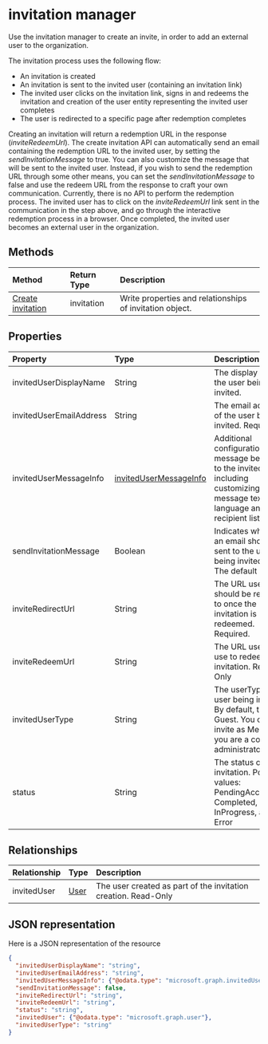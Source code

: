 # invitation manager

Use the invitation manager to create an invite, in order to add an external user to the organization. 

The invitation process uses the following flow:

* An invitation is created
* An invitation is sent to the invited user (containing an invitation link)
* The invited user clicks on the invitation link, signs in and redeems the invitation and creation of the user entity representing the invited user completes
* The user is redirected to a specific page after redemption completes

Creating an invitation will return a redemption URL in the response (*inviteRedeemUrl*). The create invitation API can automatically send an email containing the redemption URL to the invited user, by setting the *sendInvitationMessage* to true. You can also customize the message that will be sent to the invited user. Instead, if you wish to send the redemption URL through some other means, you can set the *sendInvitationMessage* to false and use the redeem URL from the response to craft your own communication. Currently, there is no API to perform the redemption process. The invited user has to click on the *inviteRedeemUrl* link sent in the communication in the step above, and go through the interactive redemption process in a browser. Once completed, the invited user becomes an external user in the organization.


## Methods
| Method       | Return Type  |Description|
|:---------------|:--------|:----------|
|[Create invitation](../api/invitation-post.md) | invitation | Write properties and relationships of invitation object.|

## Properties
| Property	   | Type	|Description|
|:---------------|:--------|:----------|
|invitedUserDisplayName|String|The display name of the user being invited.|
|invitedUserEmailAddress|String|The email address of the user being invited. Required.|
|invitedUserMessageInfo|[invitedUserMessageInfo](invitedusermessageinfo.md)|Additional configuration for the message being sent to the invited user, including customizing message text, language and cc recipient list.|
|sendInvitationMessage|Boolean|Indicates whether an email should be sent to the user being invited or not. The default is false.|
|inviteRedirectUrl|String|The URL user should be redirected to once the invitation is redeemed. Required.|
|inviteRedeemUrl|String|The URL user can use to redeem his invitation. Read-Only|
|invitedUserType|String|The userType of the user being invited. By default, this is Guest. You can invite as Member if you are a company administrator. |
|status|String|The status of the invitation. Possible values: PendingAcceptance, Completed, InProgress, and Error|

## Relationships
| Relationship | Type	|Description|
|:---------------|:--------|:----------|
|invitedUser|[User](user.md)|The user created as part of the invitation creation. Read-Only|

## JSON representation
Here is a JSON representation of the resource

<!-- { "blockType": "resource", "baseType": "microsoft.graph.entity", "@odata.type": "microsoft.graph.invitation" } -->
```json
{
  "invitedUserDisplayName": "string",
  "invitedUserEmailAddress": "string",
  "invitedUserMessageInfo": {"@odata.type": "microsoft.graph.invitedUserMessageInfo"},
  "sendInvitationMessage": false,
  "inviteRedirectUrl": "string",
  "inviteRedeemUrl": "string",
  "status": "string",
  "invitedUser": {"@odata.type": "microsoft.graph.user"},
  "invitedUserType": "string"
}
```


<!-- uuid: 8fcb5dbc-d5aa-4681-8e31-b001d5168d79
2016-22-25 14:57:30 UTC -->
<!-- {
  "type": "#page.annotation",
  "description": "invitation resource",
  "keywords": "",
  "section": "documentation",
  "tocPath": ""
}-->
